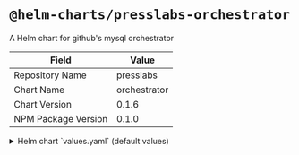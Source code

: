 # `@helm-charts/presslabs-orchestrator`

A Helm chart for github's mysql orchestrator

| Field               | Value        |
| ------------------- | ------------ |
| Repository Name     | presslabs    |
| Chart Name          | orchestrator |
| Chart Version       | 0.1.6        |
| NPM Package Version | 0.1.0        |

<details>

<summary>Helm chart `values.yaml` (default values)</summary>

```yaml
replicas: 1
image: quay.io/presslabs/orchestrator:v3.0.14-r37
imagePullPolicy: IfNotPresent

nodeSelector: []
tolerations: []
resources: {}

podDisruptionBudget:
  enabled: true
  maxUnavailable: 1

## nodeAffinity settings
# nodeAffinity:
#   requiredDuringSchedulingIgnoredDuringExecution:
#     nodeSelectorTerms:
#     - matchExpressions:
#       - key: cloud.google.com/gke-preemptible
#         operator: NotIn
#         values:
#         - true

## Anti-Affinity setting. The default "hard" will use pod anti-affinity that is
## requiredDuringSchedulingIgnoredDuringExecution to ensure 2 services don't
## end up on the same node. Setting this to "soft" will use
## preferredDuringSchedulingIgnoredDuringExecution. If set to anything else,
## no anti-affinity rules will be configured.
antiAffinity: 'hard'

persistence:
  enabled: true
  ## If defined, storageClassName: <storageClass>
  ## If set to "-", storageClassName: "", which disables dynamic provisioning
  ## If undefined (the default) or set to null, no storageClassName spec is
  ##   set, choosing the default provisioner.  (gp2 on AWS, standard on
  ##   GKE, AWS & OpenStack)
  ##
  # storageClass: "-"
  accessMode: 'ReadWriteOnce'
  size: 1Gi

service:
  type: ClusterIP
  port: 80
  # nodePort: 3000

topologyUser: orchestrator
# topologyPassword:

# key value map of orchestrator conf directives.
# see: https://github.com/github/orchestrator/blob/master/conf/orchestrator-sample.conf.json
# the following keys are manages and thus cannot be ovewritten:
#   - ListenAddress :3000
#   - MySQLTopologyCredentialsConfigFile /orchestrator/conf/orc-topology.cnf
#   - BackendDB sqlite
#   - SQLite3DataFile /var/lib/orchestrator/orc.db
#   - RaftEnabled true
#   - RaftDataDir /var/lib/orchestrator
#   - RaftBind $HOSTNAME
#   - RaftNodes The statefullset members
orchestratorConf:
  Debug: false
```

</details>
